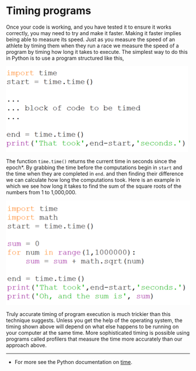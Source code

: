 # Timing programs

Once your code is working, and you have tested it to ensure it works
correctly, you may need to try and make it faster. Making it faster
implies being able to measure its speed. Just as you measure the speed
of an athlete by timing them when they run a race we measure the speed
of a program by timing how long it takes to execute. The simplest way to
do this in Python is to use a program structured like this,

![](30_timing_template_py.png)

The function `time.time()` returns the current time in seconds since the
epoch*. By grabbing the time before the computations begin
in `start` and the time when they are completed in `end`. and then
finding their difference we can calculate how long the computations
took. Here is an example in which we see how long it takes to find the
sum of the square roots of the numbers from 1 to 1,000,000.

![](30_timing_eg_py.png)

Truly accurate timing of program execution is much trickier than this
technique suggests. Unless you get the help of the operating system, the
timing shown above will depend on what else happens to be running on
your computer at the same time. More sophisticated timing is possible
using programs called profilers that measure the time more accurately
than our approach above.

---

* For more see the Python documentation
on [time](http://docs.python.org/library/time.html).






